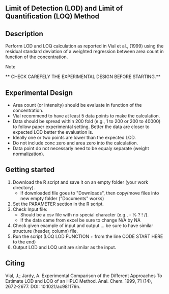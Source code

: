 Limit of Detection (LOD) and Limit of Quantification (LOQ) Method 
-----------------------------------------------------------------
Description
-----------
Perform LOD and LOQ calculation as reported in Vial et al., (1999) using the residual standard deviation of a weighted regression between area count in function of the concentration.

> [!NOTE]
> ** CHECK CAREFELY THE EXPERIMENTAL DESIGN BEFORE STARTING.**

Experimental Design
-----------
- Area count (or intensity) should be evaluate in function of the concentration.
- Vial recommend to have at least 5 data points to make the calculation.
- Data should be spread within 200 fold (e.g., 1 to 200 or 200 to 40000) 
  to follow paper experimental setting. Better the data are closer to expected LOD better the evaluation is.
- Ideally one or two points are lower than the expected LOD.
- Do not include conc zero and area zero into the calculation.
- Data point do not necessarly need to be equaly separate (weight normalization).

Getting started
----------------
1. Download the R script and save it on an empty folder (your work directory).
   - If downloaded file goes to "Downloads", then copy/move files into new empty folder ("Documents" works)
3. Set the PARAMETER section in the R script.
4. Check Input file:
   - Should be a csv file with no special character (e.g., - % ? ! /).
   - If the data came from excel be sure to change N/A by NA
6. Check given example of input and output ... be sure to have similar structure (header, column) file.
7. Run the script (LOQ LOD FUNCTION + from the line CODE START HERE to the end)
8. Output LOD and LOQ unit are similar as the input.

Citing
-------
Vial, J.; Jardy, A. Experimental Comparison of the Different Approaches 
To Estimate LOD and LOQ of an HPLC Method. 
Anal. Chem. 1999, 71 (14), 2672-2677. DOI: 10.1021/ac981179n.
